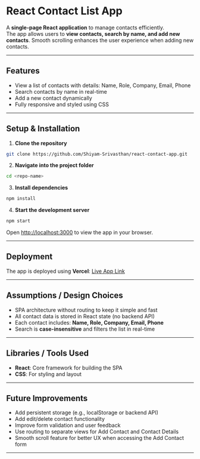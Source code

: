 # React Contact List App

A **single-page React application** to manage contacts efficiently.  
The app allows users to **view contacts, search by name, and add new contacts**. Smooth scrolling enhances the user experience when adding new contacts.

---

## **Features**

- View a list of contacts with details: Name, Role, Company, Email, Phone  
- Search contacts by name in real-time  
- Add a new contact dynamically   
- Fully responsive and styled using CSS  

---

## **Setup & Installation**

1. **Clone the repository**

```bash
git clone https://github.com/Shiyam-Srivasthan/react-contact-app.git
````

2. **Navigate into the project folder**

```bash
cd <repo-name>
```

3. **Install dependencies**

```bash
npm install
```

4. **Start the development server**

```bash
npm start
```

Open [http://localhost:3000](http://localhost:3000) to view the app in your browser.

---

## **Deployment**

The app is deployed using **Vercel**:
[Live App Link](https://react-contact-app-inky.vercel.app/)

---

## **Assumptions / Design Choices**

* SPA architecture without routing to keep it simple and fast
* All contact data is stored in React state (no backend API)
* Each contact includes: **Name, Role, Company, Email, Phone**
* Search is **case-insensitive** and filters the list in real-time

---

## **Libraries / Tools Used**

* **React**: Core framework for building the SPA
* **CSS**: For styling and layout

---

## **Future Improvements**

* Add persistent storage (e.g., localStorage or backend API)
* Add edit/delete contact functionality
* Improve form validation and user feedback
* Use routing to separate views for Add Contact and Contact Details
* Smooth scroll feature for better UX when accessing the Add Contact form

---
